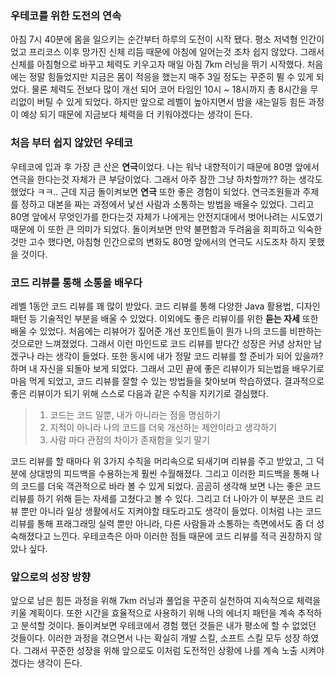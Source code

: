 ### 우테코를 위한 도전의 연속
아침 7시 40분에 몸을 일으키는 순간부터 하루의 도전이 시작 됐다. 평소 저녁형 인간이었고 프리코스 이후 망가진 신체 리듬 때문에 아침에 일어는것 조차 쉽지 않았다.
그래서 신체를 아침형으로 바꾸고 체력도 키우고자 매일 아침 7km 러닝을 뛰기 시작했다. 처음에는 정말 힘들었지만 지금은 몸이 적응을 했는지 매주 3일 정도는 꾸준히 뛸 수 있게 되었다.
물론 체력도 전보다 많이 개선 되어 코어 타임인 10시 ~ 18시까지 총 8시간을 무리없이 버틸 수 있게 되었다. 하지만 앞으로 레벨이 높아지면서 밤을 새는일등 힘든 과정이 예상 되기 때문에 지금보다 체력을 더 키워야겠다는 생각이 든다.

### 처음 부터 쉽지 않았던 우테코
우테코에 입과 후 가장 큰 산은 **연극**이었다. 나는 워낙 내향적이기 때문에 80명 앞에서 연극을 한다는것 자체가 큰 부담이었다.
그래서 아주 잠깐 그냥 하차할까?? 하는 생각도 했었다 ㅋㅋ.. 근데 지금 돌이켜보면 **연극** 또한 좋은 경험이 되었다. 연극조원들과 주제를 정하고 대본을 짜는 과정에서 낯선 사람과 소통하는 방법을 배울수 있었다.
그리고 80명 앞에서 무엇인가를 한다는것 자체가 나에게는 안전지대에서 벗어나려는 시도였기 때문에 이 또한 큰 의미가 되었다. 돌이켜보면 만약 불편함과 두려움을 회피하고 익숙한 것만 고수 했다면,
아침형 인간으로의 변화도 80명 앞에서의 연극도 시도조차 하지 못했을 것이다.

### 코드 리뷰를 통해 소통을 배우다
레벨 1동안 코드 리뷰를 꽤 많이 받았다. 코드 리뷰를 통해 다양한 Java 활용법, 디자인 패턴 등 기술적인 부분을 배울 수 있었다.
이외에도 좋은 리뷰이를 위한 **듣는 자세** 또한 배울 수 있었다. 처음에는 리뷰어가 짚어준 개선 포인트들이 뭔가 나의 코드를 비판하는 것으로만 느껴졌었다. 그래서 이런 마인드로 코드 리뷰를 받다간 성장은 커녕 상처만 남겠구나 라는 생각이 들었다.
또한 동시에 내가 정말 코드 리뷰를 할 준비가 되어 있을까? 하며 내 자신을 되돌아 보게 되었다. 그래서 고민 끝에 좋은 리뷰이가 되는법을 배우기로 마음 먹게 되었고, 코드 리뷰를 잘할 수 있는 방법들을 찾아보며 학습하였다.
결과적으로 좋은 리뷰이가 되기 위해 스스로 다음과 같은 수칙을 지키기로 결심했다.

> 1. 코드는 코드 일뿐, 내가 아니라는 점을 명심하기
> 2. 지적이 아니라 나의 코드를 더욱 개선하는 제안이라고 생각하기
> 3. 사람 마다 관점의 차이가 존재함을 잊기 말기

코드 리뷰를 할 때마다 위 3가지 수칙을 머리속으로 되새기며 리뷰를 주고 받았고, 그 덕분에 상대방의 피드백을 수용하는게 훨씬 수월해졌다. 
그리고 이러한 피드백을 통해 나의 코드를 더욱 객관적으로 바라 볼 수 있게 되었다. 곰곰히 생각해 보면 나는 좋은 코드 리뷰를 하기 위해 듣는 자세를 고쳤다고 볼 수 있다. 
그리고 더 나아가 이 부분은 코드 리뷰 뿐만 아니라 일상 생활에서도 지켜야할 태도라고도 생각이 들었다.
이처럼 나는 코드 리뷰를 통해 프래그래밍 실력 뿐만 아니라, 다른 사람들과 소통하는 측면에서도 좀 더 성숙해졌다고 느낀다. 
우테코측은 아마 이러한 점들 때문에 코드 리뷰를 적극 권장하지 않았나 싶다.

### 앞으로의 성장 방향
앞으로 남은 힘든 과정을 위해 7km 러닝과 풀업을 꾸준히 실천하여 지속적으로 체력을 키울 계획이다. 또한 시간을 효율적으로 사용하기 위해 나의 에너지 패턴을 계속 추적하고 분석할 것이다.
돌이켜보면 우테코에서 경험 했던 것들은 내가 평소에 할 수 없었던 것들이다. 이러한 과정을 겪으면서 나는 확실히 개발 스킬, 소프트 스킬 모두 성장 하였다.
그래서 꾸준한 성장을 위해 앞으로도 이처럼 도전적인 상황에 나를 계속 노출 시켜야겠다는 생각이 든다. 
